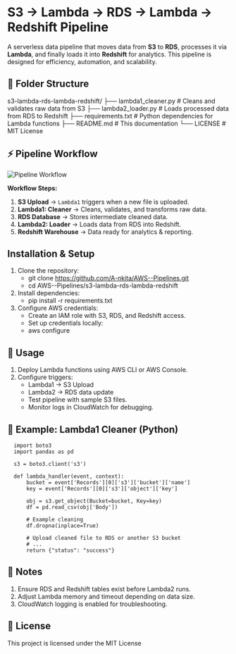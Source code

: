 # S3 → Lambda → RDS → Lambda → Redshift Pipeline
A serverless data pipeline that moves data from **S3** to **RDS**, processes it via **Lambda**, and finally loads it into **Redshift** for analytics. This pipeline is designed for efficiency, automation, and scalability.

## 📂 Folder Structure
s3-lambda-rds-lambda-redshift/
├── lambda1_cleaner.py # Cleans and validates raw data from S3
├── lambda2_loader.py # Loads processed data from RDS to Redshift
├── requirements.txt # Python dependencies for Lambda functions
├── README.md # This documentation
└── LICENSE # MIT License

## ⚡ Pipeline Workflow

![Pipeline Workflow](<img width="1536" height="1024" alt="pipeline_workflow" src="https://github.com/user-attachments/assets/0008f3a3-7dde-4e97-bb4e-807a225dd60d" />)

**Workflow Steps:**
1. **S3 Upload** → `Lambda1` triggers when a new file is uploaded.  
2. **Lambda1: Cleaner** → Cleans, validates, and transforms raw data.  
3. **RDS Database** → Stores intermediate cleaned data.  
4. **Lambda2: Loader** → Loads data from RDS into Redshift.  
5. **Redshift Warehouse** → Data ready for analytics & reporting.

## Installation & Setup
1. Clone the repository:
   - git clone https://github.com/A-nkita/AWS--Pipelines.git
   - cd AWS--Pipelines/s3-lambda-rds-lambda-redshift
3. Install dependencies:
   - pip install -r requirements.txt
4. Configure AWS credentials:
   - Create an IAM role with S3, RDS, and Redshift access.
   - Set up credentials locally:
   - aws configure

## 🚀 Usage
1. Deploy Lambda functions using AWS CLI or AWS Console.
2. Configure triggers:
   - Lambda1 → S3 Upload
   - Lambda2 → RDS data update
   - Test pipeline with sample S3 files.
   - Monitor logs in CloudWatch for debugging.

## 📝 Example: Lambda1 Cleaner (Python)
      import boto3
      import pandas as pd
      
      s3 = boto3.client('s3')
      
      def lambda_handler(event, context):
          bucket = event['Records'][0]['s3']['bucket']['name']
          key = event['Records'][0]['s3']['object']['key']
          
          obj = s3.get_object(Bucket=bucket, Key=key)
          df = pd.read_csv(obj['Body'])
          
          # Example cleaning
          df.dropna(inplace=True)
          
          # Upload cleaned file to RDS or another S3 bucket
          # ...
          return {"status": "success"}

## 📌 Notes
1. Ensure RDS and Redshift tables exist before Lambda2 runs.
2. Adjust Lambda memory and timeout depending on data size.
3. CloudWatch logging is enabled for troubleshooting.

## 📜 License
This project is licensed under the MIT License
